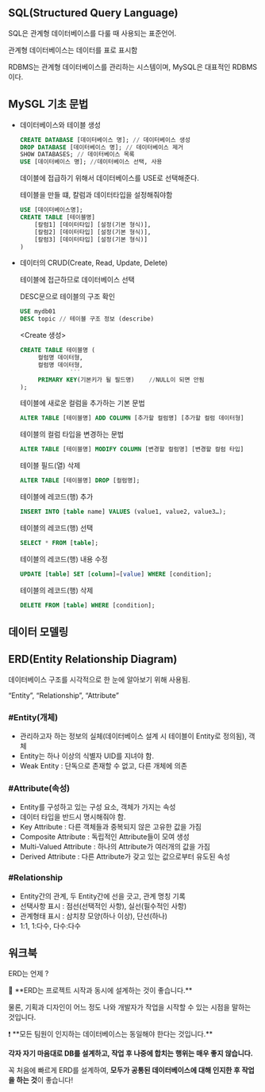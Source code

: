 ## SQL(Structured Query Language)

SQL은 관계형 데이터베이스를 다룰 때 사용되는 표준언어.

관계형 데이터베이스는 데이터를 표로 표시함

RDBMS는 관계형 데이터베이스를 관리하는 시스템이며, MySQL은 대표적인 RDBMS이다.

## MySGL 기초 문법

- 데이터베이스와 테이블 생성

    ```sql
    CREATE DATABASE [데이터베이스 명]; // 데이터베이스 생성
    DROP DATABASE [데이터베이스 명]; // 데이터베이스 제거
    SHOW DATABASES; // 데이터베이스 목록
    USE [데이터베이스 명]; //데이터베이스 선택, 사용
    ```

  데이블에 접급하기 위해서 데이터베이스를 USE로 선택해준다.

  테이블을 만들 떄, 칼럼과 데이터타입을 설정해줘야함

    ```sql
    USE [데이터베이스명];
    CREATE TABLE [테이블명]
        [칼럼1] [데이터타입] [설정(기본 형식)],
        [칼럼2] [데이터타입] [설정(기본 형식)],
        [칼럼3] [데이터타입] [설정(기본 형식)]
    )
    ```

- 데이터의 CRUD(Create, Read, Update, Delete)

  테이블에 접근하므로 데이터베이스 선택

  DESC문으로 테이블의 구조 확인

    ```sql
    USE mydb01
    DESC topic // 테이블 구조 정보 (describe)
    ```

  <Create 생성>

    ```sql
    CREATE TABLE 테이블명 (
         컬럼명 데이터형,
         컬럼명 데이터형,
                  ˙˙˙
         PRIMARY KEY(기본키가 될 필드명)    //NULL이 되면 안됨
    );
    ```

  테이블에 새로운 컬럼을 추가하는 기본 문법

    ```sql
    ALTER TABLE [테이블명] ADD COLUMN [추가할 컬럼명] [추가할 컬럼 데이터형]
    ```

  테이블의 컬럼 타입을 변경하는 문법

    ```sql
    ALTER TABLE [테이블명] MODIFY COLUMN [변경할 컬럼명] [변경할 컬럼 타입]
    ```

  테이블 필드(열) 삭제

    ```sql
    ALTER TABLE [테이블명] DROP [컬럼명];
    ```

  테이블에 레코드(행) 추가

    ```sql
    INSERT INTO [table name] VALUES (value1, value2, value3…);
    ```

  테이블의 레코드(행) 선택

    ```sql
    SELECT * FROM [table];
    ```

  테이블의 레코드(행) 내용 수정

    ```sql
    UPDATE [table] SET [column]=[value] WHERE [condition];
    ```

  테이블의 레코드(행) 삭제

    ```sql
    DELETE FROM [table] WHERE [condition];
    ```


## 데이터 모델링

## ERD(Entity Relationship Diagram)

데이터베이스 구조를 시각적으로 한 눈에 알아보기 위해 사용됨.

“Entity”, “Relationship”, “Attribute”

### #Entity(개체)

- 관리하고자 하는 정보의 실체(데이터베이스 설계 시 테이블이 Entity로 정의됨), 객체
- Entity는 하나 이상의 식별자 UID를 지녀야 함.
- Weak Entity : 단독으로 존재할 수 없고, 다른 개체에 의존

### #Attribute(속성)

- Entity를 구성하고 있는 구성 요소, 객체가 가지는 속성
- 데이터 타입을 반드시 명시해줘야 함.
- Key Attribute : 다른 객체들과 중복되지 않은 고유한 값을 가짐
- Composite Attribute : 독립적인 Attribute들이 모여 생성
- Multi-Valued Attribute : 하나의 Attribute가 여러개의 값을 가짐
- Derived Attribute : 다른 Attribute가 갖고 있는 값으로부터 유도된 속성

### #Relationship

- Entity간의 관계, 두 Entity간에 선을 긋고, 관계 명칭 기록
- 선택사항 표시 : 점선(선택적인 사항), 실선(필수적인 사항)
- 관계형태 표시 : 삼치창 모양(하나 이상), 단선(하나)
- 1:1, 1:다수, 다수:다수

## 워크북

ERD는 언제 ?

<aside>
🌟 **ERD는 프로젝트 시작과 동시에 설계하는 것이 좋습니다.**

물론, 기획과 디자인이 어느 정도 나와 개발자가 작업을 시작할 수 있는 시점을 말하는 것입니다.

</aside>

<aside>
❗ **모든 팀원이 인지하는 데이터베이스는 동일해야 한다는 것입니다.**

**각자 자기 마음대로 DB를 설계하고, 작업 후 나중에 합치는 행위는 매우 좋지 않습니다.**

꼭 처음에 빠르게 ERD를 설계하여,
**모두가 공통된 데이터베이스에 대해 인지한 후 작업을 하는 것**이 좋습니다!

</aside>